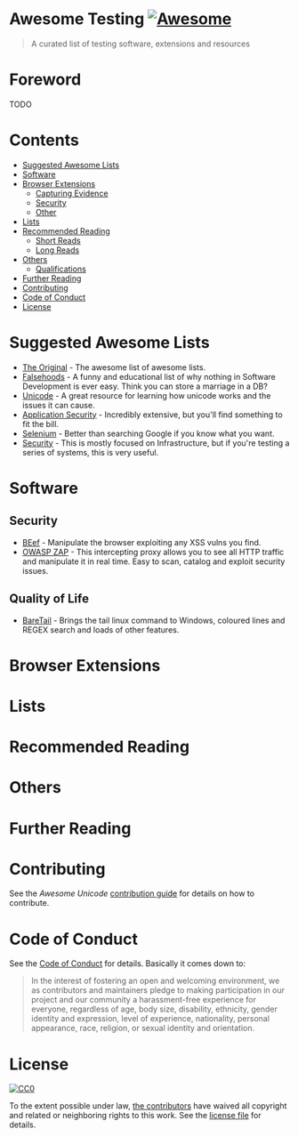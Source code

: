 # Awesome Testing [![Awesome](https://cdn.rawgit.com/sindresorhus/awesome/d7305f38d29fed78fa85652e3a63e154dd8e8829/media/badge.svg)](https://github.com/sindresorhus/awesome)
> A curated list of testing software, extensions and resources

# Foreword
TODO

# Contents

- [Suggested Awesome Lists](#awesome-packages--libraries)
- [Software](#software)
- [Browser Extensions](#browser-extensions)
	- [Capturing Evidence](#capturing-evidence)
	- [Security](#security)
  - [Other](#other)
- [Lists](#lists)
- [Recommended Reading](#recommended-reading)
  - [Short Reads](#under-10-mins)
  - [Long Reads](#over-10-mins)
- [Others](#Others)
	- [Qualifications](#qualifications)
- [Further Reading](#further-reading)
- [Contributing](#contributing)
- [Code of Conduct](#code-of-conduct)
- [License](#license)

# Suggested Awesome Lists
- [The Original](https://github.com/sindresorhus/awesome) - The awesome list of awesome lists.
- [Falsehoods](https://github.com/kdeldycke/awesome-falsehood) - A funny and educational list of why nothing in Software Development is ever easy. Think you can store a marriage in a DB?
- [Unicode](https://github.com/jagracey/Awesome-Unicode) - A great resource for learning how unicode works and the issues it can cause.
- [Application Security](https://github.com/paragonie/awesome-appsec) - Incredibly extensive, but you'll find something to fit the bill.
- [Selenium](https://github.com/christian-bromann/awesome-selenium) - Better than searching Google if you know what you want.
- [Security](https://github.com/sbilly/awesome-security) - This is mostly focused on Infrastructure, but if you're testing a series of systems, this is very useful.

# Software

## Security
- [BEef](http://beefproject.com/) - Manipulate the browser exploiting any XSS vulns you find.
- [OWASP ZAP](https://github.com/zaproxy/zaproxy) - This intercepting proxy allows you to see all HTTP traffic and manipulate it in real time. Easy to scan, catalog and exploit security issues.

## Quality of Life
- [BareTail](https://www.baremetalsoft.com/baretail/) - Brings the tail linux command to Windows, coloured lines and REGEX search and loads of other features.
# Browser Extensions
# Lists
# Recommended Reading
# Others
# Further Reading
# Contributing

See the *Awesome Unicode* [contribution guide](CONTRIBUTING.md) for details on how to contribute.


# Code of Conduct

See the [Code of Conduct](CODE-OF-CONDUCT.md) for details. Basically it comes down to:
>In the interest of fostering an open and welcoming environment, we as
contributors and maintainers pledge to making participation in our project and
our community a harassment-free experience for everyone, regardless of age, body
size, disability, ethnicity, gender identity and expression, level of experience,
nationality, personal appearance, race, religion, or sexual identity and orientation.


# License
[![CC0](http://mirrors.creativecommons.org/presskit/buttons/88x31/svg/cc-zero.svg)](https://creativecommons.org/publicdomain/zero/1.0/)

To the extent possible under law, [the
contributors](https://github.com/jagracey/Awesome-Unicode/graphs/contributors)
have waived all copyright and related or neighboring rights to this work. See the
[license file](LICENSE) for details.
